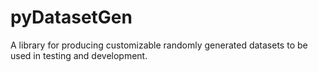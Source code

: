 # pyDatasetGen
A library for producing customizable randomly generated datasets to be used in testing and development.
